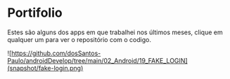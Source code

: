 # Portifolio

Estes são alguns dos apps em que trabalhei nos últimos
meses, clique em qualquer um para ver o repositório com 
o codigo. 

![https://github.com/dosSantos-Paulo/androidDevelop/tree/main/02_Android/19_FAKE_LOGIN](snapshot/fake-login.png)
